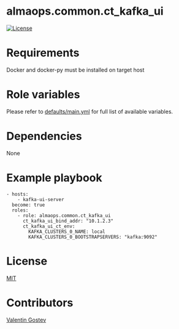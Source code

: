 # almaops.common.ct_kafka_ui
[![License](https://img.shields.io/badge/license-MIT%20License-brightgreen.svg)](https://opensource.org/licenses/MIT)


# Requirements
Docker and docker-py must be installed on target host

# Role variables
Please refer to [defaults/main.yml](./defaults/main.yml) for full list of available variables. 

# Dependencies
None

# Example playbook
```
- hosts:
    - kafka-ui-server
  become: true
  roles:
    - role: almaops.common.ct_kafka_ui
      ct_kafka_ui_bind_addr: "10.1.2.3"
      ct_kafka_ui_ct_env:
        KAFKA_CLUSTERS_0_NAME: local
        KAFKA_CLUSTERS_0_BOOTSTRAPSERVERS: "kafka:9092"
```

# License
[MIT](./LICENSE)

# Contributors
[Valentin Gostev](https://github.com/ussrlongbow)
